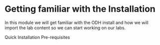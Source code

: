 # Getting familiar with the Installation

In this module we will get familiar with the ODH install and how we will import the lab content so we can start working on our labs.

Quick Installation
Pre-requisites
